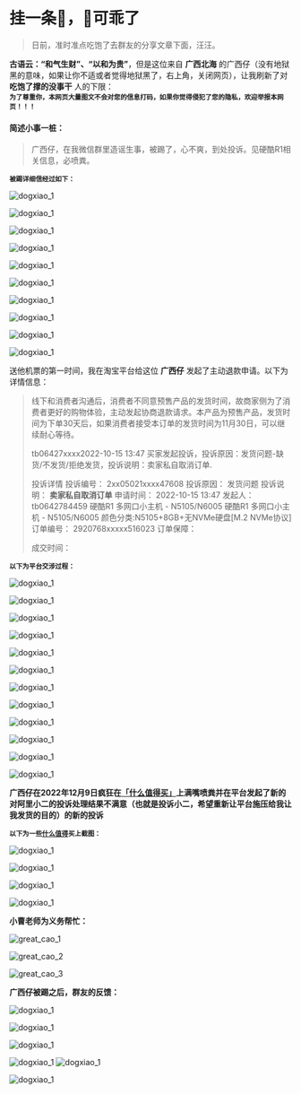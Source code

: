 # 挂一条🐶，🐶可乖了

> 日前，准时准点吃饱了去群友的分享文章下面，汪汪。

**古语云：“和气生财”、“以和为贵”**，但是这位来自 **广西北海** 的广西仔（没有地狱黑的意味，如果让你不适或者觉得地狱黑了，右上角，关闭网页），让我刷新了对 **吃饱了撑的没事干** 人的下限：<br>**<small>为了尊重你，本网页大量图文不会对您的信息打码，如果你觉得侵犯了您的隐私，欢迎举报本网页！！！</small>**

#### 简述小事一桩：

> 广西仔，在我微信群里造谣生事，被踢了，心不爽，到处投诉。见硬酷R1相关信息，必喷粪。

**<small>被踢详细信经过如下：</small>**

![dogxiao_1](/Users/wott/Desktop/Github/wiki.ikoolcore.cn/docs/images/dogxiao/dogxiao_1.png)

![dogxiao_1](/Users/wott/Desktop/Github/wiki.ikoolcore.cn/docs/images/dogxiao/dogxiao_2.png)

![dogxiao_1](/Users/wott/Desktop/Github/wiki.ikoolcore.cn/docs/images/dogxiao/dogxiao_3.png)

![dogxiao_1](/Users/wott/Desktop/Github/wiki.ikoolcore.cn/docs/images/dogxiao/dogxiao_4.png)

![dogxiao_1](/Users/wott/Desktop/Github/wiki.ikoolcore.cn/docs/images/dogxiao/dogxiao_5.png)

![dogxiao_1](/Users/wott/Desktop/Github/wiki.ikoolcore.cn/docs/images/dogxiao/dogxiao_6.png)

![dogxiao_1](/Users/wott/Desktop/Github/wiki.ikoolcore.cn/docs/images/dogxiao/dogxiao_7.png)

![dogxiao_1](/Users/wott/Desktop/Github/wiki.ikoolcore.cn/docs/images/dogxiao/dogxiao_8.png)

![dogxiao_1](/Users/wott/Desktop/Github/wiki.ikoolcore.cn/docs/images/dogxiao/dogxiao_9.png)

![dogxiao_1](/Users/wott/Desktop/Github/wiki.ikoolcore.cn/docs/images/dogxiao/dogxiao_10.png)

送他机票的第一时间，我在淘宝平台给这位 **广西仔** 发起了主动退款申请。以下为详情信息：

> 线下和消费者沟通后，消费者不同意预售产品的发货时间，故商家侧为了消费者更好的购物体验，主动发起协商退款请求。本产品为预售产品，发货时间为下单30天后，如果消费者接受本订单的发货时间为11月30日，可以继续耐心等待。
>
> tb06427xxxx2022-10-15 13:47
> 买家发起投诉，投诉原因：发货问题-缺货/不发货/拒绝发货，投诉说明：卖家私自取消订单.
>
> 投诉详情 
> 投诉编号：
> 2xx05021xxxx47608
> 投诉原因：
> 发货问题
> 投诉说明：
> **卖家私自取消订单**
> 申请时间：
> 2022-10-15 13:47
> 发起人：
> tb0642784459
> 硬酷R1 多网口小主机 - N5105/N6005
> 硬酷R1 多网口小主机 - N5105/N6005
> 颜色分类:N5105+8GB+无NVMe硬盘[M.2 NVMe协议]
> 订单编号：
> 2920768xxxxx516023
> 订单保障：
>
> 成交时间：

**<small>以下为平台交涉过程：</small>**

![dogxiao_1](/Users/wott/Desktop/Github/wiki.ikoolcore.cn/docs/images/dogxiao/dogxiao_11.png)

![dogxiao_1](/Users/wott/Desktop/Github/wiki.ikoolcore.cn/docs/images/dogxiao/dogxiao_12.png)

![dogxiao_1](/Users/wott/Desktop/Github/wiki.ikoolcore.cn/docs/images/dogxiao/dogxiao_13.png)

![dogxiao_1](/Users/wott/Desktop/Github/wiki.ikoolcore.cn/docs/images/dogxiao/dogxiao_14.png)

![dogxiao_1](/Users/wott/Desktop/Github/wiki.ikoolcore.cn/docs/images/dogxiao/dogxiao_15.png)

![dogxiao_1](/Users/wott/Desktop/Github/wiki.ikoolcore.cn/docs/images/dogxiao/dogxiao_16.png)

![dogxiao_1](/Users/wott/Desktop/Github/wiki.ikoolcore.cn/docs/images/dogxiao/dogxiao_17.png)

![dogxiao_1](/Users/wott/Desktop/Github/wiki.ikoolcore.cn/docs/images/dogxiao/dogxiao_18.png)

![dogxiao_1](/Users/wott/Desktop/Github/wiki.ikoolcore.cn/docs/images/dogxiao/dogxiao_19.png)

![dogxiao_1](/Users/wott/Desktop/Github/wiki.ikoolcore.cn/docs/images/dogxiao/dogxiao_20.png)

![dogxiao_1](/Users/wott/Desktop/Github/wiki.ikoolcore.cn/docs/images/dogxiao/dogxiao_21.png)

![dogxiao_1](/Users/wott/Desktop/Github/wiki.ikoolcore.cn/docs/images/dogxiao/dogxiao_22.png)

**广西仔在2022年12月9日疯狂在[「什么值得买」](https://post.smzdm.com/p/a7ndo0m9/)上满嘴喷粪并在平台发起了新的对阿里小二的投诉处理结果不满意（也就是投诉小二，希望重新让平台施压给我让我发货的目的）的新的投诉**

**<small>以下为一些[什么值得](https://post.smzdm.com/p/a7ndo0m9/)买上截图：</small>**

![dogxiao_1](/Users/wott/Desktop/Github/wiki.ikoolcore.cn/docs/images/dogxiao/dogxiao_23.png)



![dogxiao_1](/Users/wott/Desktop/Github/wiki.ikoolcore.cn/docs/images/dogxiao/dogxiao_24.png)

![dogxiao_1](/Users/wott/Desktop/Github/wiki.ikoolcore.cn/docs/images/dogxiao/dogxiao_25.png)

![dogxiao_1](/Users/wott/Desktop/Github/wiki.ikoolcore.cn/docs/images/dogxiao/dogxiao_26.png)

**小曹老师为义务帮忙：**

![great_cao_1](/Users/wott/Desktop/Github/wiki.ikoolcore.cn/docs/images/dogxiao/great_cao_1.jpg)

![great_cao_2](/Users/wott/Desktop/Github/wiki.ikoolcore.cn/docs/images/dogxiao/great_cao_2.png)

![great_cao_3](/Users/wott/Desktop/Github/wiki.ikoolcore.cn/docs/images/dogxiao/great_cao_3.png)



**广西仔被踢之后，群友的反馈：**

![dogxiao_1](/Users/wott/Desktop/Github/wiki.ikoolcore.cn/docs/images/dogxiao/dogxiao_27.jpeg)

![dogxiao_1](/Users/wott/Desktop/Github/wiki.ikoolcore.cn/docs/images/dogxiao/dogxiao_30.png)

![dogxiao_1](/Users/wott/Desktop/Github/wiki.ikoolcore.cn/docs/images/dogxiao/dogxiao_31.png)

![dogxiao_1](/Users/wott/Desktop/Github/wiki.ikoolcore.cn/docs/images/dogxiao/dogxiao_32.png)
![dogxiao_1](/Users/wott/Desktop/Github/wiki.ikoolcore.cn/docs/images/dogxiao/dogxiao_33.png)

![dogxiao_1](/Users/wott/Desktop/Github/wiki.ikoolcore.cn/docs/images/dogxiao/dogxiao_35.png)